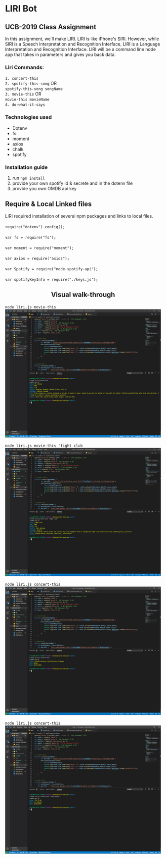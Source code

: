 <h1> LIRI Bot </h1>
<h2>UCB-2019 Class Assignment</h2>
<p>
    In this assignment, we'll make LIRI. LIRI is like iPhone's SIRI. However, while SIRI is a Speech Interpretation and Recognition Interface, LIRI is a Language Interpretation and Recognition Interface. LIRI will be a command line node app that takes in parameters and gives you back data.
</p>

<h3>Liri Commands:</h3>
    <code>1. concert-this</code><br>
    <code>2. spotify-this-song</code> OR <br>
    <code>spotify-this-song songName</code><br>
    <code>3. movie-this</code> OR <br>
    <code>movie-this movieName</code><br>
    <code>4. do-what-it-says</code>

<h3>Technologies used</h3>
<ul>
    <li>Dotenv</li>
    <li>fs</li>
    <li>moment</li>
    <li>axios</li>
    <li>chalk</li>
    <li>spotify</li>
</ul>

<h3>Installation guide</h3>

<ol>
    <li>run <code>npm install</code></li>
    <li>provide your own spotify id & secrete and in the dotenv file</li>
    <li>provide you own OMDB api key</li>
</ol>

<h2>Require & Local Linked files</h2>
LIRI required installation of several npm packages and links to local files.<br>

<code>
require("dotenv").config(); <br>
var fs = require("fs"); <br>
var moment = require("moment");<br>
var axios = require("axios");<br>
var Spotify = require("node-spotify-api");<br>
var spotifyKeyInfo = require("./keys.js");</h2>
</code>

<h2 style='text-align:center'>Visual walk-through</h2>

<code>node liri.js movie-this</code>
<img src="./runApp/img1.jpg">

<code>node liri.js movie-this 'fight club</code>
<img src="./runApp/img2.jpg">

<code>node liri.js concert-this</code>
<img src="./runApp/concert-this.jpg">

<code>node liri.js concert-this</code>
<img src="./runApp/concert-this-keyword.jpg">







